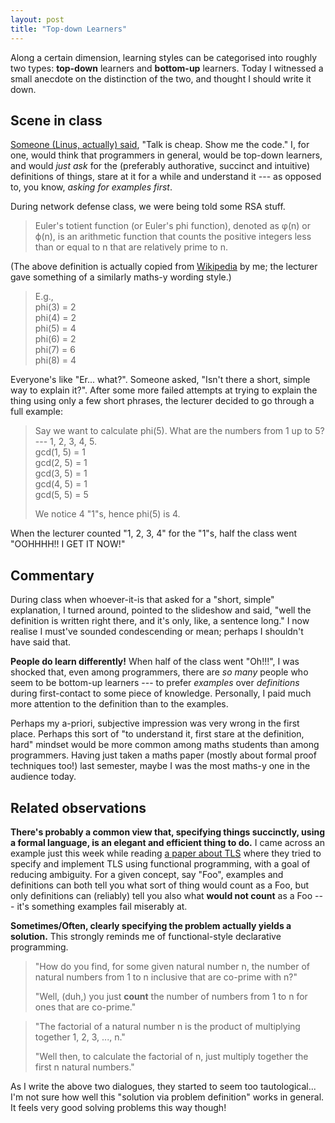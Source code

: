```yaml
---
layout: post
title: "Top-down Learners"
---
```


Along a certain dimension, learning styles can be categorised into roughly two 
types: **top-down** learners and **bottom-up** learners. Today I witnessed a 
small anecdote on the distinction of the two, and thought I should write it 
down.

## Scene in class

[Someone (Linus, actually) said][linus], "Talk is cheap. Show me the code." I,
for one, would think that programmers in general, would be top-down learners,
and would *just ask* for the (preferably authorative, succinct and intuitive) 
definitions of things, stare at it for a while and understand it --- as opposed 
to, you know, *asking for examples first*.

During network defense class, we were being told some RSA stuff.

> Euler's totient function (or Euler's phi function), denoted as φ(n) or ϕ(n), 
> is an arithmetic function that counts the positive integers less than or equal 
> to n that are relatively prime to n.

(The above definition is actually copied from [Wikipedia][wikipedia] by me; the 
lecturer gave something of a similarly maths-y wording style.)

> E.g.,  
>   phi(3) = 2  
>   phi(4) = 2  
>   phi(5) = 4  
>   phi(6) = 2  
>   phi(7) = 6  
>   phi(8) = 4  

Everyone's like "Er... what?". Someone asked, "Isn't there a short, simple way 
to explain it?". After some more failed attempts at trying to explain the thing 
using only a few short phrases, the lecturer decided to go through a full 
example:

> Say we want to calculate phi(5). What are the numbers from 1 up to 5? --- 1, 
> 2, 3, 4, 5.  
> gcd(1, 5) = 1  
> gcd(2, 5) = 1  
> gcd(3, 5) = 1  
> gcd(4, 5) = 1  
> gcd(5, 5) = 5  
>
> We notice 4 "1"s, hence phi(5) is 4.

When the lecturer counted "1, 2, 3, 4" for the "1"s, half the class went 
"OOHHHH!! I GET IT NOW!"


## Commentary

During class when whoever-it-is that asked for a "short, simple" explanation, I 
turned around, pointed to the slideshow and said, "well the definition is 
written right there, and it's only, like, a sentence long." I now realise I 
must've sounded condescending or mean; perhaps I shouldn't have said that.

**People do learn differently!** When half of the class went "Oh!!!", I was 
shocked that, even among programmers, there are *so many* people who seem to be 
bottom-up learners --- to prefer *examples* over *definitions* during 
first-contact to some piece of knowledge. Personally, I paid much more attention 
to the definition than to the examples.

Perhaps my a-priori, subjective impression was very wrong in the first place. 
Perhaps this sort of "to understand it, first stare at the definition, hard" 
mindset would be more common among maths students than among programmers. Having 
just taken a maths paper (mostly about formal proof techniques too!) last 
semester, maybe I was the most maths-y one in the audience today.


## Related observations

**There's probably a common view that, specifying things succinctly, using a 
formal language, is an elegant and efficient thing to do.** I came across an 
example just this week while reading [a paper about TLS][TLS-paper] where they 
tried to specify and implement TLS using functional programming, with a goal of 
reducing ambiguity. For a given concept, say "Foo", examples and definitions can 
both tell you what sort of thing would count as a Foo, but only definitions can 
(reliably) tell you also what **would not count** as a Foo --- it's something 
examples fail miserably at.

**Sometimes/Often, clearly specifying the problem actually yields a solution.** 
This strongly reminds me of functional-style declarative programming.

> "How do you find, for some given natural number n, the number of natural 
> numbers from 1 to n inclusive that are co-prime with n?"  
>
> "Well, (duh,) you just **count** the number of numbers from 1 to n for ones 
> that are co-prime."

> "The factorial of a natural number n is the product of multiplying together 1, 
> 2, 3, ..., n."
>
> "Well then, to calculate the factorial of n, just multiply together the first 
> n natural numbers."

As I write the above two dialogues, they started to seem too tautological... I'm 
not sure how well this "solution via problem definition" works in general. It 
feels very good solving problems this way though!

[linus]: https://lkml.org/lkml/2000/8/25/132
[wikipedia]: https://en.wikipedia.org/wiki/Euler%27s_totient_function
[TLS-paper]: http://www.cl.cam.ac.uk/~pes20/nqsbtls-usenix-security15.pdf
